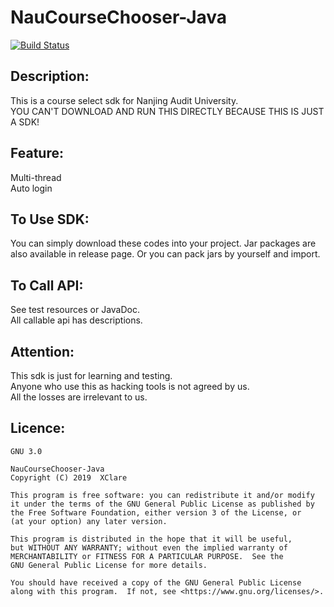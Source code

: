# NauCourseChooser-Java
[![Build Status](https://travis-ci.com/XClare/NauCourseChooser-Java.svg?branch=master)](https://travis-ci.com/XClare/NauCourseChooser-Java)  
## Description:
This is a course select sdk for Nanjing Audit University.  
YOU CAN'T DOWNLOAD AND RUN THIS DIRECTLY BECAUSE THIS IS JUST A SDK!

## Feature:
Multi-thread  
Auto login

## To Use SDK:
You can simply download these codes into your project.
Jar packages are also available in release page.
Or you can pack jars by yourself and import.

## To Call API:
See test resources or JavaDoc.  
All callable api has descriptions.  

## Attention:
This sdk is just for learning and testing.   
Anyone who use this as hacking tools is not agreed by us.   
All the losses are irrelevant to us.

## Licence:
    GNU 3.0

    NauCourseChooser-Java
    Copyright (C) 2019  XClare

    This program is free software: you can redistribute it and/or modify
    it under the terms of the GNU General Public License as published by
    the Free Software Foundation, either version 3 of the License, or
    (at your option) any later version.

    This program is distributed in the hope that it will be useful,
    but WITHOUT ANY WARRANTY; without even the implied warranty of
    MERCHANTABILITY or FITNESS FOR A PARTICULAR PURPOSE.  See the
    GNU General Public License for more details.

    You should have received a copy of the GNU General Public License
    along with this program.  If not, see <https://www.gnu.org/licenses/>.
